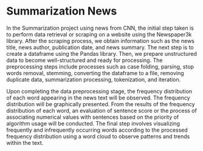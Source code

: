 # Summarization News
 
In the Summarization project using news from CNN, the initial step taken is to perform data retrieval or scraping on a website using the Newspaper3k library. After the scraping process, we obtain information such as the news title, news author, publication date, and news summary. The next step is to create a dataframe using the Pandas library. Then, we prepare unstructured data to become well-structured and ready for processing. The preprocessing steps include processes such as case folding, parsing, stop words removal, stemming, converting the dataframe to a file, removing duplicate data, summarization processing, tokenization, and iteration.

Upon completing the data preprocessing stage, the frequency distribution of each word appearing in the news text will be observed. The frequency distribution will be graphically presented. From the results of the frequency distribution of each word, an evaluation of sentence score or the process of associating numerical values with sentences based on the priority of algorithm usage will be conducted. The final step involves visualizing frequently and infrequently occurring words according to the processed frequency distribution using a word cloud to observe patterns and trends within the text.
